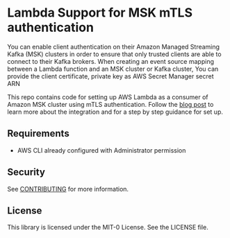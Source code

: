 # Lambda Support for MSK mTLS authentication

You can enable client authentication on their Amazon Managed Streaming Kafka (MSK) clusters in order to ensure that only trusted clients are able to connect to their Kafka brokers. When creating an event source mapping between a Lambda function and an MSK cluster or Kafka cluster, You can provide the client certificate, private key as AWS Secret Manager secret ARN

This repo contains code for setting up AWS Lambda as a consumer of Amazon MSK cluster using mTLS authentication.
Follow the [blog post](https://aws.amazon.com/blogs/compute/introducing-mutual-tls-authentication-for-amazon-msk-as-an-event-source/) to learn more about the integration and for a step by step guidance for set up.


## Requirements

* AWS CLI already configured with Administrator permission

## Security

See [CONTRIBUTING](CONTRIBUTING.md#security-issue-notifications) for more information.

## License

This library is licensed under the MIT-0 License. See the LICENSE file.

